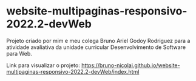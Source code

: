 # website-multipaginas-responsivo-2022.2-devWeb
Projeto criado por mim e meu colega Bruno Ariel Godoy Rodriguez para a atividade avaliativa da unidade curricular Desenvolvimento de Software para Web.

Link para visualizar o projeto: https://bruno-nicolai.github.io/website-multipaginas-responsivo-2022.2-devWeb/index.html
